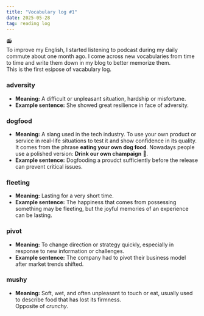 ```yaml
---
title: "Vocabulary log #1"
date: 2025-05-28
tag: reading log
---
```


📻 <br>
To improve my English, I started listening to podcast during my daily commute about one month ago. I come across new vocabularies from time to time and write them down in my blog to better memorize them.<br> 
This is the first esipose of vacabulary log.<br>

### adversity

- **Meaning:** A difficult or unpleasant situation, hardship or misfortune.
- **Example sentence:** She showed great resilience in face of adversity.<br>

### dogfood

- **Meaning:** A slang used in the tech industry. To use your own product or service in real-life situations to test it and show confidence in its quality. <br>
    It comes from the phrase **eating your own dog food**. Nowadays people use a polished version: **Drink our own champaign** 🍷. 
- **Example sentence:** Dogfooding a proudct sufficiently before the release can prevent critical issues.<br>

### fleeting

- **Meaning:** Lasting for a very short time.
- **Example sentence:** The happiness that comes from possessing something may be fleeting, but the joyful memories of an experience can be lasting.

### pivot

- **Meaning:** To change direction or strategy quickly, especially in response to new information or challenges.
- **Example sentence:** The company had to pivot their business model after market trends shifted.

### mushy

- **Meaning:** Soft, wet, and often unpleasant to touch or eat, usually used to describe food that has lost its firmness.<br> 
    Opposite of *crunchy*.
